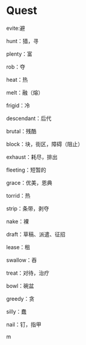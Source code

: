 # Quest

evite:避

hunt：猎，寻

plenty：富

rob：夺

heat：热

melt：融（熔）

frigid：冷

descendant：后代

brutal：残酷

block：块，街区，障碍（阻止）

exhaust：耗尽，排出

fleeting：短暂的

grace：优美，恩典

torrid：热

strip：条带，剥夺

nake：裸

draft：草稿、派遣、征招

lease：租

swallow：吞

treat：对待，治疗

bowl：碗盆

greedy：贪

silly：蠢

nail：钉，指甲

m